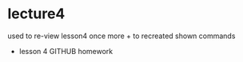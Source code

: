 # lecture4

used to re-view lesson4 once more + to recreated shown commands
+ lesson 4 GITHUB homework
